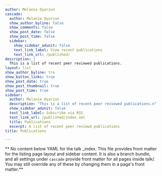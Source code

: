 ```yaml
---
author: Melanie Oyarzun
cascade:
  author: Melanie Oyarzun
  show_author_byline: false
  show_comments: false
  show_post_date: false
  show_post_time: false
  sidebar:
    show_sidebar_adunit: false
    text_link_label: View recent publications
    text_link_url: /published/
description: |
  This is a list of recent peer reviewed publications.
layout: list
show_author_byline: tre
show_button_links: true
show_post_date: true
show_post_thumbnail: true
show_post_time: true
sidebar:
  author: Melanie Oyarzun
  description: "This is a list of recent peer reviewed publications.n"
  show_sidebar_adunit: false
  text_link_label: Subscribe via RSS
  text_link_url: /published/index.xml
  title: Publications
  excerpt: A list of recent peer reviewd publications
title: Publications

---
```


** No content below YAML for the talk _index. This file provides front matter for the listing page layout and sidebar content. It is also a branch bundle, and all settings under `cascade` provide front matter for all pages inside talk/. You may still override any of these by changing them in a page's front matter.**

